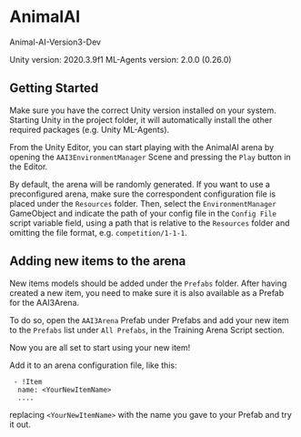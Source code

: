 # AnimalAI

Animal-AI-Version3-Dev

Unity version:      2020.3.9f1
ML-Agents version:  2.0.0 (0.26.0)


## Getting Started

Make sure you have the correct Unity version installed on your system. Starting Unity in the project folder, it will automatically install the other required packages (e.g. Unity ML-Agents).

From the Unity Editor, you can start playing with the AnimalAI arena by opening the `AAI3EnvironmentManager` Scene and pressing the `Play` button in the Editor.

By default, the arena will be randomly generated. If you want to use a preconfigured arena, make sure the correspondent configuration file is placed under the `Resources` folder. Then, select the `EnvironmentManager` GameObject and indicate the path of your config file in the `Config File` script variable field, using a path that is relative to the `Resources` folder and omitting the file format, e.g. `competition/1-1-1`.

## Adding new items to the arena

New items models should be added under the `Prefabs` folder. After having created a new item, you need to make sure it is also available as a Prefab for the AAI3Arena.

To do so, open the `AAI3Arena` Prefab under Prefabs and add your new item to the `Prefabs` list under `All Prefabs`, in the Training Arena Script section.

Now you are all set to start using your new item!

Add it to an arena configuration file, like this:

     - !Item
      name: <YourNewItemName>
      ....

replacing `<YourNewItemName>` with the name you gave to your Prefab and try it out.
